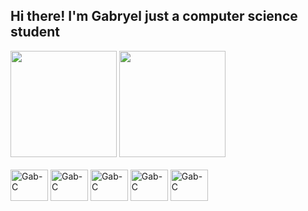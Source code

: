 ## Hi there! I'm Gabryel just a computer science student

<div>
  <img height="170cm" src="https://github-readme-stats.vercel.app/api?username=gabryeleite&show_icons=true&theme=dark&include_all_commits=true">
  <img height="170cm" src="https://github-readme-stats.vercel.app/api/top-langs/?username=gabryeleite&layout=compact&langs_count=true&theme=dark">
</div>
    
<div style="display: inline_block"><br>
  <img align="center" alt="Gab-C" height="50" width="60" src="https://cdn.jsdelivr.net/gh/devicons/devicon/icons/c/c-original.svg">
  <img align="center" alt="Gab-C" height="50" width="60" src="https://cdn.jsdelivr.net/gh/devicons/devicon/icons/cplusplus/cplusplus-original.svg">
  <img align="center" alt="Gab-C" height="50" width="60" src="https://cdn.jsdelivr.net/gh/devicons/devicon/icons/python/python-original.svg">
  <img align="center" alt="Gab-C" height="50" width="60" src="https://cdn.jsdelivr.net/gh/devicons/devicon/icons/html5/html5-original.svg">
  <img align="center" alt="Gab-C" height="50" width="60" src="https://cdn.jsdelivr.net/gh/devicons/devicon/icons/css3/css3-original.svg">
</div>
